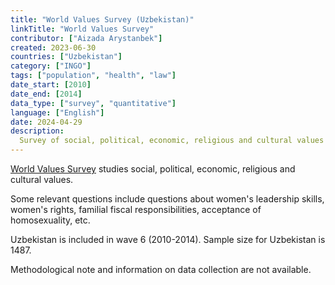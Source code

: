 ```yaml
---
title: "World Values Survey (Uzbekistan)"
linkTitle: "World Values Survey"
contributor: ["Aizada Arystanbek"]
created: 2023-06-30
countries: ["Uzbekistan"]
category: ["INGO"]
tags: ["population", "health", "law"]
date_start: [2010]
date_end: [2014]
data_type: ["survey", "quantitative"]
language: ["English"]
date: 2024-04-29
description: 
  Survey of social, political, economic, religious and cultural values across different communities.
---
```


[World Values Survey](https://www.worldvaluessurvey.org/WVSOnline.jsp) studies social, political, economic, religious and cultural values.

Some relevant questions include questions about women's leadership skills, women's rights, familial fiscal responsibilities, acceptance of homosexuality, etc.

Uzbekistan is included in wave 6 (2010-2014). Sample size for Uzbekistan is 1487.

Methodological note and information on data collection are not available.
